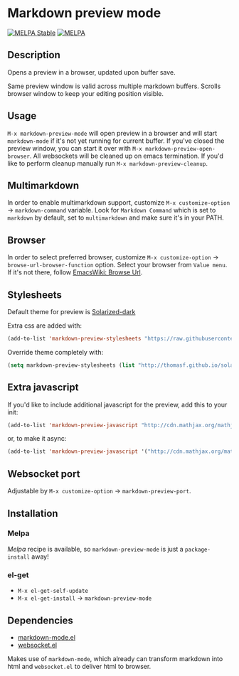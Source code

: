 Markdown preview mode
===========================

[![MELPA Stable](http://stable.melpa.org/packages/markdown-preview-mode-badge.svg)](http://stable.melpa.org/#/markdown-preview-mode)
[![MELPA](http://melpa.org/packages/markdown-preview-mode-badge.svg)](http://melpa.org/#/markdown-preview-mode)

## Description
Opens a preview in a browser, updated upon buffer save.

Same preview window is valid across multiple markdown buffers.
Scrolls browser window to keep your editing position visible.

## Usage

`M-x markdown-preview-mode` will open preview in a browser and will start `markdown-mode` if it's not yet running for current buffer. If you've closed the preview window, you can start it over with `M-x markdown-preview-open-browser`. All websockets will be cleaned up on emacs termination. If you'd like to perform cleanup manually run `M-x markdown-preview-cleanup`.

## Multimarkdown

In order to enable multimarkdown support, customize
`M-x customize-option` -> `markdown-command` variable.
Look for `Markdown Command` which is set to `markdown` by default,
set to `multimarkdown` and make sure it's in your PATH.

## Browser

In order to select preferred browser, customize
`M-x customize-option` -> `browse-url-browser-function` option.
Select your browser from `Value menu`. If it's not there, follow [EmacsWiki: Browse Url](http://www.emacswiki.org/emacs/BrowseUrl).

## Stylesheets

Default theme for preview is [Solarized-dark](http://thomasf.github.io/solarized-css/)

Extra css are added with:

```lisp
(add-to-list 'markdown-preview-stylesheets "https://raw.githubusercontent.com/richleland/pygments-css/master/emacs.css")
```
Override theme completely with:

```lisp
(setq markdown-preview-stylesheets (list "http://thomasf.github.io/solarized-css/solarized-light.min.css"))
```

## Extra javascript

If you'd like to include additional javascript for the preview, add this to your init:

```lisp
(add-to-list 'markdown-preview-javascript "http://cdn.mathjax.org/mathjax/latest/MathJax.js?config=TeX-MML-AM_CHTML")
```
or, to make it async:

```lisp
(add-to-list 'markdown-preview-javascript '("http://cdn.mathjax.org/mathjax/latest/MathJax.js?config=TeX-MML-AM_CHTML" . async))
```

## Websocket port

Adjustable by `M-x customize-option` -> `markdown-preview-port`.

## Installation
### Melpa

*Melpa* recipe is available, so `markdown-preview-mode` is just a `package-install` away!

### el-get
* `M-x el-get-self-update`
* `M-x el-get-install` -> `markdown-preview-mode`

## Dependencies

* [markdown-mode.el](https://github.com/defunkt/markdown-mode)
* [websocket.el](https://github.com/ahyatt/emacs-websocket)

Makes use of `markdown-mode`, which already can transform markdown into html
and `websocket.el` to deliver html to browser.
